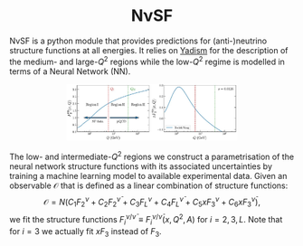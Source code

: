<h1 align="center">NνSF</h1>

NνSF is a python module that provides predictions for (anti-)neutrino structure
functions at all energies. It relies on [Yadism](https://github.com/N3PDF/yadism)
for the description of the medium- and large-$Q^2$ regions while the low-$Q^2$
regime is modelled in terms of a Neural Network (NN).

 <p align="center">
 <img src="assets/matching.jpg" width="60%" height="60%" alt="Matching">
 </p>

The low- and intermediate-$Q^2$ regions we construct a parametrisation of the neural
network structure functions with its associated uncertainties by training a machine
learning model to available experimental data. Given an observable $\mathcal{O}$
that is defined as a linear combination of structure functions:
$$
\mathcal{O} = N
\left(
C_1 F_2^{\nu} + C_2 F_2^{\bar{\nu}} +
C_3 F_L^{\nu} + C_4 F_L^{\bar{\nu}} +
C_5 x F_3^{\nu} + C_6 x F_3^{\bar{\nu}}
\right),
$$
we fit the structure functions $F_i^{\nu / \bar{\nu}} \equiv F_i^{\nu / \bar{\nu}} \left( x, Q^2, A \right)$
for $i=2, 3, L$. Note that for $i = 3$ we actually fit $xF_3$ instead of $F_3$.
